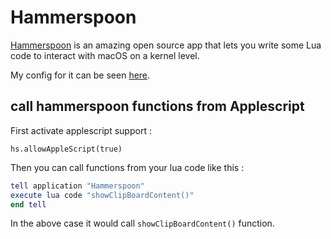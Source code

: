 # Hammerspoon

[Hammerspoon](https://github.com/Hammerspoon/hammerspoon) is an amazing open source app that lets you write some Lua code to interact with macOS on a kernel level. 

My config for it can be seen [here](https://github.com/nikitavoloboev/dotfiles/blob/master/hammerspoon/init.lua).

## call hammerspoon functions from Applescript
First activate applescript support : 

`hs.allowAppleScript(true)`

Then you can call functions from your lua code like this :

```Lua
tell application "Hammerspoon"
execute lua code "showClipBoardContent()"
end tell
```


In the above case it would call `showClipBoardContent()` function.